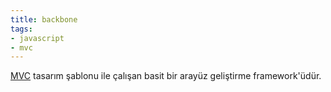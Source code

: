 ```yaml
---
title: backbone
tags:
- javascript
- mvc
---
```


[MVC](/mvc) tasarım şablonu ile çalışan basit bir arayüz geliştirme framework'üdür.

